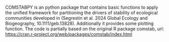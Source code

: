 COMSTABPY is an python package that contains basic functions to apply the unified framework for partitioning the drivers of stability of ecological communities developed in (Segrestin et al. 2024 Global Ecology and Biogeography, 10.1111/geb.13828). Additionally it provides some plotting function. The code is partially based on the original R package comstab, url: https://cran.r-project.org/web/packages/comstab/index.html 
